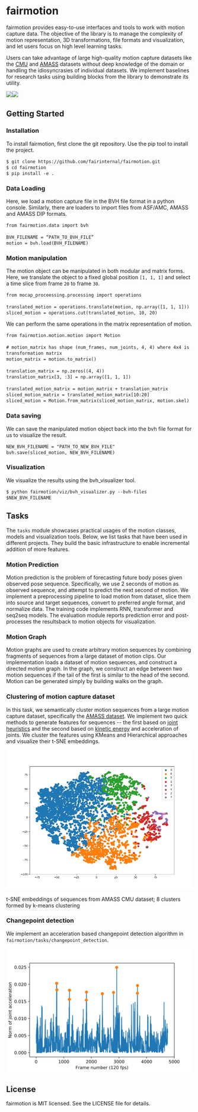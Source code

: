 # fairmotion

fairmotion provides easy-to-use interfaces and tools to work with motion capture data. The objective of the library is to manage the complexity of motion representation, 3D transformations, file formats and visualization, and let users focus on high level learning tasks. 

Users can take advantage of large high-quality motion capture datasets like the [CMU](http://mocap.cs.cmu.edu/) and [AMASS](https://amass.is.tue.mpg.de/) datasets without deep knowledge of the domain or handling the idiosyncrasies of individual datasets. We implement baselines for research tasks using building blocks from the library to demonstrate its utility.

<img src="fairmotion/viz/samples/anim_viz.gif" width="500"><img src="fairmotion/viz/samples/anim_smpl.gif" width="330">

## Getting Started

### Installation

To install fairmotion, first clone the git repository. Use the pip tool to install the project.
```
$ git clone https://github.com/fairinternal/fairmotion.git
$ cd fairmotion
$ pip install -e .
```
### Data Loading

Here, we load a motion capture file in the BVH file format in a python console. Similarly, there are loaders to import files from ASF/AMC, AMASS and AMASS DIP formats.
```
from fairmotion.data import bvh

BVH_FILENAME = “PATH_TO_BVH_FILE”
motion = bvh.load(BVH_FILENAME)
```
### Motion manipulation

The motion object can be manipulated in both modular and matrix forms. Here, we translate the object to a fixed global position `[1, 1, 1]` and select a time slice from frame `20` to frame `30`.
```
from mocap_proceessing.processing import operations

translated_motion = operations.translate(motion, np.array([1, 1, 1]))
sliced_motion = operations.cut(translated_motion, 10, 20)
```
We can perform the same operations in the matrix representation of motion.
```
from fairmotion.motion.motion import Motion

# motion_matrix has shape (num_frames, num_joints, 4, 4) where 4x4 is transformation matrix
motion_matrix = motion.to_matrix()

translation_matrix = np.zeros((4, 4))
translation_matrix[3, :3] = np.array([1, 1, 1])

translated_motion_matrix = motion_matrix + translation_matrix
sliced_motion_matrix = translated_motion_matrix[10:20]
sliced_motion = Motion.from_matrix(sliced_motion_matrix, motion.skel)
```
### Data saving

We can save the manipulated motion object back into the bvh file format for us to visualize the result.
```
NEW_BVH_FILENAME = "PATH_TO_NEW_BVH_FILE"
bvh.save(sliced_motion, NEW_BVH_FILENAME)
```
### Visualization

We visualize the results using the bvh_visualizer tool.
```
$ python fairmotion/viz/bvh_visualizer.py --bvh-files $NEW_BVH_FILENAME
```

## Tasks
The `tasks` module showcases practical usages of the motion classes, models and visualization tools. Below, we list tasks that have been used in different projects. They build the basic infrastructure to enable incremental addition of more features. 

### Motion Prediction

Motion prediction is the problem of forecasting future body poses given observed pose sequence. Specifically, we use 2 seconds of motion as observed sequence, and attempt to predict the next second of motion. We implement a preprocessing pipeline to load motion from dataset, slice them into source and target sequences, convert to preferred angle format, and normalize data. The training code implements RNN, transformer and seq2seq models. The evaluation module reports prediction error and post-processes the resultsback to motion objects for visualization.

### Motion Graph

Motion graphs are used to create arbitrary motion sequences by combining fragments of sequences from a large dataset of motion clips. Our implementation loads a dataset of motion sequences, and construct a directed motion graph. In the graph, we construct an edge between two motion sequences if the tail of the first is similar to the head of the second. Motion can be generated simply by building walks on the graph.

### Clustering of motion capture dataset
In this task, we semantically cluster motion sequences from a large motion capture dataset, specifically the [AMASS dataset](http://amass.is.tue.mpg.de/). We implement two quick methods to generate features for sequences -- the first based on [joint heuristics](https://dl.acm.org/doi/10.1145/1073204.1073247) and the second based on [kinetic energy](https://www.researchgate.net/publication/251419971_FMDistance_A_fast_and_effective_distance_function_for_motion_capture_data) and acceleration of joints. We cluster the features using KMeans and Hierarchical approaches and visualize their t-SNE embeddings.

<img src="fairmotion/tasks/clustering/tsne-pca-k-8.jpg" width="600">

t-SNE embeddings of sequences from AMASS CMU dataset; 8 clusters formed by k-means clustering

### Changepoint detection
We implement an acceleration based changepoint detection algorithm in `fairmotion/tasks/changepoint_detection`.

![changepoints](fairmotion/tasks/changepoint_detection/changepoints.svg)

## License
fairmotion is MIT licensed. See the LICENSE file for details.
